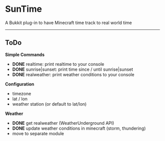 # SunTime
A Bukkit plug-in to have Minecraft time track to real world time

---

ToDo
---

**Simple Commands**
 
 * **DONE** realtime: print realtime to your console
 * **DONE** sunrise|sunset: print time since / until sunrise|sunset
 * **DONE** realweather: print weather conditions to your console
 
**Configuration**

 - timezone
 - lat / lon
 - weather station (or default to lat/lon)
 
**Weather**

 - **DONE** get realweather (WeatherUnderground API)
 - **DONE** update weather conditions in minecraft (storm, thundering)
 - move to separate module
